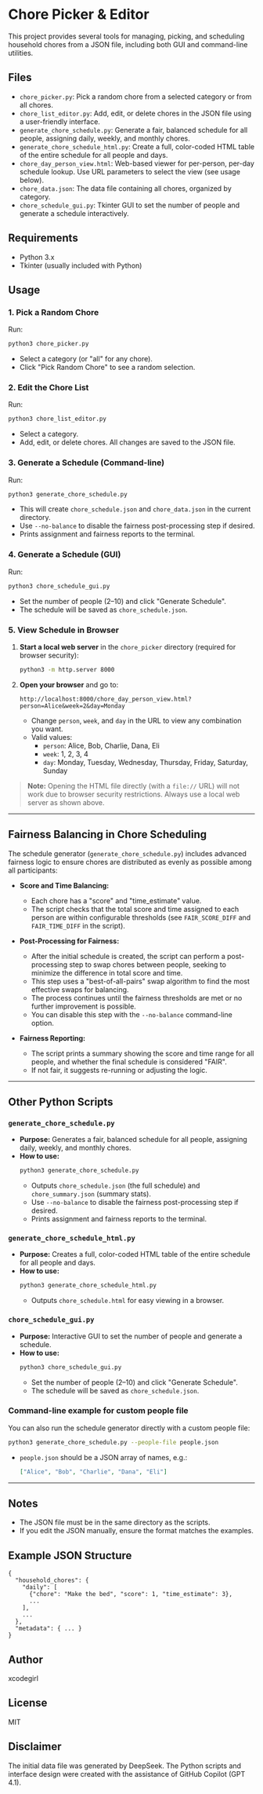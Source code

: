 # Chore Picker & Editor

This project provides several tools for managing, picking, and scheduling household chores from a JSON file, including both GUI and command-line utilities.

## Files

- `chore_picker.py`: Pick a random chore from a selected category or from all chores.
- `chore_list_editor.py`: Add, edit, or delete chores in the JSON file using a user-friendly interface.
- `generate_chore_schedule.py`: Generate a fair, balanced schedule for all people, assigning daily, weekly, and monthly chores.
- `generate_chore_schedule_html.py`: Create a full, color-coded HTML table of the entire schedule for all people and days.
- `chore_day_person_view.html`: Web-based viewer for per-person, per-day schedule lookup. Use URL parameters to select the view (see usage below).
- `chore_data.json`: The data file containing all chores, organized by category.
- `chore_schedule_gui.py`: Tkinter GUI to set the number of people and generate a schedule interactively.

## Requirements
- Python 3.x
- Tkinter (usually included with Python)

## Usage

### 1. Pick a Random Chore
Run:
```bash
python3 chore_picker.py
```
- Select a category (or "all" for any chore).
- Click "Pick Random Chore" to see a random selection.

### 2. Edit the Chore List
Run:
```bash
python3 chore_list_editor.py
```
- Select a category.
- Add, edit, or delete chores. All changes are saved to the JSON file.

### 3. Generate a Schedule (Command-line)
Run:
```bash
python3 generate_chore_schedule.py
```
- This will create `chore_schedule.json` and `chore_data.json` in the current directory.
- Use `--no-balance` to disable the fairness post-processing step if desired.
- Prints assignment and fairness reports to the terminal.

### 4. Generate a Schedule (GUI)
Run:
```bash
python3 chore_schedule_gui.py
```
- Set the number of people (2–10) and click "Generate Schedule".
- The schedule will be saved as `chore_schedule.json`.

### 5. View Schedule in Browser
1. **Start a local web server** in the `chore_picker` directory (required for browser security):
   ```bash
   python3 -m http.server 8000
   ```

2. **Open your browser** and go to:
   ```
   http://localhost:8000/chore_day_person_view.html?person=Alice&week=2&day=Monday
   ```
   - Change `person`, `week`, and `day` in the URL to view any combination you want.
   - Valid values:
     - `person`: Alice, Bob, Charlie, Dana, Eli
     - `week`: 1, 2, 3, 4
     - `day`: Monday, Tuesday, Wednesday, Thursday, Friday, Saturday, Sunday

> **Note:** Opening the HTML file directly (with a `file://` URL) will not work due to browser security restrictions. Always use a local web server as shown above.

---

## Fairness Balancing in Chore Scheduling

The schedule generator (`generate_chore_schedule.py`) includes advanced fairness logic to ensure chores are distributed as evenly as possible among all participants:

- **Score and Time Balancing:**
  - Each chore has a "score" and "time_estimate" value.
  - The script checks that the total score and time assigned to each person are within configurable thresholds (see `FAIR_SCORE_DIFF` and `FAIR_TIME_DIFF` in the script).

- **Post-Processing for Fairness:**
  - After the initial schedule is created, the script can perform a post-processing step to swap chores between people, seeking to minimize the difference in total score and time.
  - This step uses a "best-of-all-pairs" swap algorithm to find the most effective swaps for balancing.
  - The process continues until the fairness thresholds are met or no further improvement is possible.
  - You can disable this step with the `--no-balance` command-line option.

- **Fairness Reporting:**
  - The script prints a summary showing the score and time range for all people, and whether the final schedule is considered "FAIR".
  - If not fair, it suggests re-running or adjusting the logic.

---

## Other Python Scripts

### `generate_chore_schedule.py`
- **Purpose:** Generates a fair, balanced schedule for all people, assigning daily, weekly, and monthly chores.
- **How to use:**
  ```bash
  python3 generate_chore_schedule.py
  ```
  - Outputs `chore_schedule.json` (the full schedule) and `chore_summary.json` (summary stats).
  - Use `--no-balance` to disable the fairness post-processing step if desired.
  - Prints assignment and fairness reports to the terminal.

### `generate_chore_schedule_html.py`
- **Purpose:** Creates a full, color-coded HTML table of the entire schedule for all people and days.
- **How to use:**
  ```bash
  python3 generate_chore_schedule_html.py
  ```
  - Outputs `chore_schedule.html` for easy viewing in a browser.

### `chore_schedule_gui.py`
- **Purpose:** Interactive GUI to set the number of people and generate a schedule.
- **How to use:**
  ```bash
  python3 chore_schedule_gui.py
  ```
  - Set the number of people (2–10) and click "Generate Schedule".
  - The schedule will be saved as `chore_schedule.json`.

### Command-line example for custom people file
You can also run the schedule generator directly with a custom people file:
```bash
python3 generate_chore_schedule.py --people-file people.json
```
- `people.json` should be a JSON array of names, e.g.:
  ```json
  ["Alice", "Bob", "Charlie", "Dana", "Eli"]
  ```


---

## Notes
- The JSON file must be in the same directory as the scripts.
- If you edit the JSON manually, ensure the format matches the examples.

## Example JSON Structure
```
{
  "household_chores": {
    "daily": [
      {"chore": "Make the bed", "score": 1, "time_estimate": 3},
      ...
    ],
    ...
  },
  "metadata": { ... }
}
```
## Author

xcodegirl

## License
MIT

## Disclaimer

The initial data file was generated by DeepSeek. The Python scripts and interface design were created with the assistance of GitHub Copilot (GPT 4.1).
